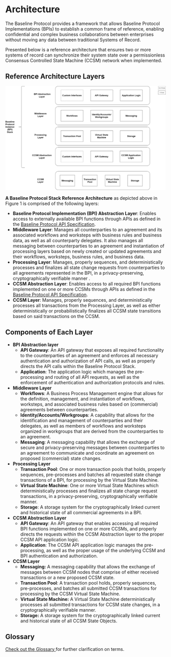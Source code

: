 # Architecture

The Baseline Protocol provides a framework that allows Baseline Protocol Implementations (BPIs) to establish a common frame of reference, enabling confidential and complex business collaborations between enterprises without moving any data between traditional Systems of Record.

Presented below is a reference architecture that ensures two or more systems of record can synchronize their system state over a permissionless Consensus Controlled State Machine (CCSM) network when implemented.

## Reference Architecture Layers

![Figure 1: Detailed Baseline Reference Architecture Layers and Components](../.gitbook/assets/High-Level-Baseline-Architecture.png)

**A Baseline Protocol Stack Reference Architecture** as depicted above in Figure 1 is comprised of the following layers:

* **Baseline Protocol Implementation (BPI) Abstraction Layer**: Enables access to externally available BPI functions through APIs as defined in the [Baseline Protocol API Specification](https://github.com/eea-oasis/baseline-standard/tree/main/api).
* **Middleware Layer**: Manages all counterparties to an agreement and its associated workflows and worksteps with business rules and business data, as well as all counterparty delegates. It also manages all messaging between counterparties to an agreement and instantiation of processing layers based on newly created or updated agreements and their workflows, worksteps, business rules, and business data.
* **Processing Layer**: Manages, properly sequences, and deterministically processes and finalizes all state change requests from counterparties to all agreements represented in the BPI, in a privacy-preserving, cryptographically verifiable manner .
* **CCSM Abstraction Layer**: Enables access to all required BPI functions implemented on one or more CCSMs through APIs as defined in the [Baseline Protocol API Specification](https://github.com/eea-oasis/baseline-standard/tree/main/api).
* **CCSM Layer**: Manages, properly sequences, and deterministically processes all transactions from the Processing Layer, as well as either deterministically or probabilistically finalizes all CCSM state transitions based on said transactions on the CCSM.

## Components of Each Layer

* **BPI Abstraction layer**
  * **API Gateway**: An API gateway that exposes all required functionality to the counterparties of an agreement and enforces all necessary authentication and authorization of API calls, as well as properly directs the API calls within the Baseline Protocol Stack.
  * **Application**: The application logic which manages the pre-processing and routing of all API requests, as well as the enforcement of authentication and authorization protocols and rules.
* **Middleware Layer**
  * **Workflows**: A Business Process Management engine that allows for the definition, management, and instantiation of workflows, worksteps, and associated business rules based on (commercial) agreements between counterparties.
  * **Identity/Accounts/Workgroups**: A capability that allows for the identification and management of counterparties and their delegates, as well as members of workflows and worksteps organized in workgroups that are derived from the counterparties to an agreement.
  * **Messaging**: A messaging capability that allows the exchange of secure and privacy-preserving messages between counterparties to an agreement to communicate and coordinate an agreement on proposed (commercial) state changes.
* **Processing Layer**
  * **Transaction Pool**: One or more transaction pools that holds, properly sequences, pre-processes and batches all requested state change transactions of a BPI, for processing by the Virtual State Machine.
  * **Virtual State Machine**: One or more Virtual State Machines which deterministically processes and finalizes all state change request transactions, in a privacy-preserving, cryptographically verifiable manner.
  * **Storage**: A storage system for the cryptographically linked current and historical state of all commercial agreements in a BPI.
* **CCSM Abstraction Layer**
  * **API Gateway**: An API gateway that enables accessing all required BPI functions implemented on one or more CCSMs, and properly directs the requests within the CCSM Abstraction layer to the proper CCSM API application logic.
  * **Application**: The CCSM API application logic manages the pre-processing, as well as the proper usage of the underlying CCSM and BPI authentication and authorization.
* **CCSM Layer**&#x20;
  * **Messaging:** A messaging capability that allows the exchange of messages between CCSM nodes that comprise of either received transactions or a new proposed CCSM state.
  * **Transaction Pool**: A transaction pool holds, properly sequences, pre-processes, and batches all submitted CCSM transactions for processing by the CCSM Virtual State Machine.
  * **Virtual State Machine:** A Virtual State Machine deterministically processes all submitted transactions for CCSM state changes, in a cryptographically verifiable manner.&#x20;
  * **Storage:** A storage system for the cryptographically linked current and historical state of all CCSM State Objects.

## Glossary

[Check out the Glossary ](architecture.md#glossary)for further clarification on terms.
